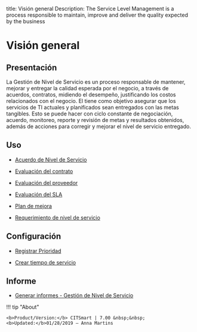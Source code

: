 title: Visión general
Description: The Service Level Management is a process responsible to maintain, improve and deliver the quality expected by the business
# Visión general

Presentación
----------------

La Gestión de Nivel de Servicio es un proceso responsable de mantener, mejorar y entregar la calidad esperada por el negocio, a través de acuerdos, contratos, midiendo el desempeño, justificando los costos relacionados con el negocio. El tiene como objetivo asegurar que los servicios de TI actuales y planificados sean entregados con las metas tangibles. Esto se puede hacer con ciclo constante de negociación, acuerdo, monitoreo, reporte y revisión de metas y resultados obtenidos, además de acciones para corregir y mejorar el nivel de servicio entregado.

Uso
-------

- [Acuerdo de Nivel de Servicio](/es-es/citsmart-7/processes/service-level/use/service-level-agreement.html)

- [Evaluación del contrato](/es-es/citsmart-7/processes/service-level/use/contract-evaluation.html)

- [Evaluación del proveedor](/es-es/citsmart-7/processes/service-level/use/provider-evaluation.html)

- [Evaluación del SLA](/es-es/citsmart-7/processes/service-level/use/SLA-evaluation.html)

- [Plan de mejora](/es-es/citsmart-7/processes/service-level/use/improvement-plan.html)

- [Requerimiento de nivel de servicio](/es-es/citsmart-7/processes/service-level/use/service-level-requirement.html)

Configuración
-----------------

- [Registrar Prioridad](/es-es/citsmart-7/processes/portfolio-and-catalog/configuration/register-priority.html)

- [Crear tiempo de servicio](/es-es/citsmart-7/processes/service-level/configuration/create-time-attendance.html)

Informe
----------

- [Generar informes - Gestión de Nivel de Servicio](/es-es/citsmart-7/processes/service-level/use/reports-service-level-management.html)

!!! tip "About"

    <b>Product/Version:</b> CITSmart | 7.00 &nbsp;&nbsp;
    <b>Updated:</b>01/28/2019 – Anna Martins
